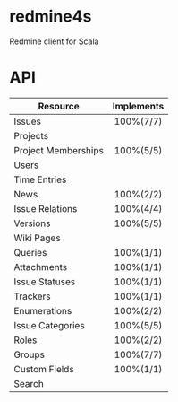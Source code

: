 # redmine4s
Redmine client for Scala

# API

| Resource                    | Implements   |
|-----------------------------|:------------:|
| Issues                      | 100%(7/7)    |
| Projects                    |              |
| Project Memberships         | 100%(5/5)    |
| Users                       |              |
| Time Entries                |              |
| News                        | 100%(2/2)    |
| Issue Relations             | 100%(4/4)    |
| Versions                    | 100%(5/5)    |
| Wiki Pages                  |              |
| Queries                     | 100%(1/1)    |
| Attachments                 | 100%(1/1)    |
| Issue Statuses              | 100%(1/1)    |
| Trackers                    | 100%(1/1)    |
| Enumerations                | 100%(2/2)    |
| Issue Categories            | 100%(5/5)    |
| Roles                       | 100%(2/2)    |
| Groups                      | 100%(7/7)    |
| Custom Fields               | 100%(1/1)    |
| Search                      |              |
